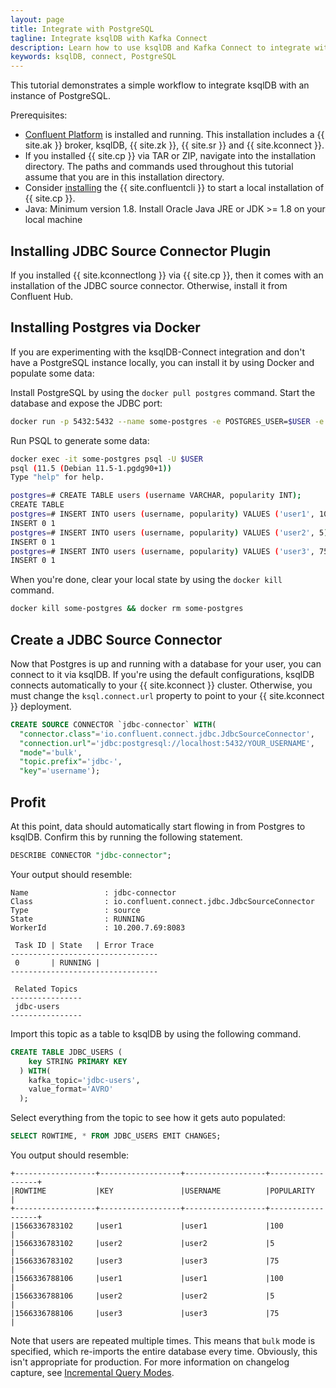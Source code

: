 ```yaml
---
layout: page
title: Integrate with PostgreSQL
tagline: Integrate ksqlDB with Kafka Connect
description: Learn how to use ksqlDB and Kafka Connect to integrate with PostgreSQL
keywords: ksqlDB, connect, PostgreSQL
---
```


This tutorial demonstrates a simple workflow to integrate ksqlDB with an
instance of PostgreSQL.

Prerequisites:

-   [Confluent Platform](https://docs.confluent.io/current/installation/installing_cp/index.html)
    is installed and running. This installation includes a {{ site.ak }} broker,
    ksqlDB, {{ site.zk }}, {{ site.sr }} and {{ site.kconnect }}.
-   If you installed {{ site.cp }} via TAR or ZIP, navigate into the
    installation directory. The paths and commands used throughout this
    tutorial assume that you are in this installation directory.
-   Consider
    [installing](https://docs.confluent.io/current/cli/installing.html)
    the {{ site.confluentcli }} to start a local installation of {{
    site.cp }}.
-   Java: Minimum version 1.8. Install Oracle Java JRE or JDK >= 1.8 on
    your local machine

Installing JDBC Source Connector Plugin
---------------------------------------

If you installed {{ site.kconnectlong }} via {{ site.cp }}, then it
comes with an installation of the JDBC source connector. Otherwise,
install it from Confluent Hub.

Installing Postgres via Docker
------------------------------

If you are experimenting with the ksqlDB-Connect integration and don't
have a PostgreSQL instance locally, you can install it by using Docker and
populate some data:

Install PostgreSQL by using the `docker pull postgres` command.
Start the database and expose the JDBC port:

```bash
docker run -p 5432:5432 --name some-postgres -e POSTGRES_USER=$USER -e POSTGRES_DB=$USER -d postgres
```

Run PSQL to generate some data:

```bash
docker exec -it some-postgres psql -U $USER
psql (11.5 (Debian 11.5-1.pgdg90+1))
Type "help" for help.

postgres=# CREATE TABLE users (username VARCHAR, popularity INT);
CREATE TABLE
postgres=# INSERT INTO users (username, popularity) VALUES ('user1', 100);
INSERT 0 1
postgres=# INSERT INTO users (username, popularity) VALUES ('user2', 5);
INSERT 0 1
postgres=# INSERT INTO users (username, popularity) VALUES ('user3', 75);
INSERT 0 1
```

When you're done, clear your local state by using the
`docker kill` command.

```bash
docker kill some-postgres && docker rm some-postgres
```

Create a JDBC Source Connector
------------------------------

Now that Postgres is up and running with a database for your user, you
can connect to it via ksqlDB. If you're using the default configurations,
ksqlDB connects automatically to your {{ site.kconnect }} cluster.
Otherwise, you must change the `ksql.connect.url` property to point to
your {{ site.kconnect }} deployment.

```sql
CREATE SOURCE CONNECTOR `jdbc-connector` WITH(
  "connector.class"='io.confluent.connect.jdbc.JdbcSourceConnector',
  "connection.url"='jdbc:postgresql://localhost:5432/YOUR_USERNAME',
  "mode"='bulk',
  "topic.prefix"='jdbc-',
  "key"='username');
```

Profit
------

At this point, data should automatically start flowing in from Postgres
to ksqlDB. Confirm this by running the following statement.

```sql
DESCRIBE CONNECTOR "jdbc-connector";
```

Your output should resemble:

```
Name                 : jdbc-connector
Class                : io.confluent.connect.jdbc.JdbcSourceConnector
Type                 : source
State                : RUNNING
WorkerId             : 10.200.7.69:8083

 Task ID | State   | Error Trace
---------------------------------
 0       | RUNNING |
---------------------------------

 Related Topics
----------------
 jdbc-users
----------------
```

Import this topic as a table to ksqlDB by using the following command.

```sql
CREATE TABLE JDBC_USERS (
    key STRING PRIMARY KEY
  ) WITH(
    kafka_topic='jdbc-users',
    value_format='AVRO'
  );
```

Select everything from the topic to see how it gets auto populated:

```sql
SELECT ROWTIME, * FROM JDBC_USERS EMIT CHANGES;
```

You output should resemble:

```
+------------------+------------------+------------------+------------------+
|ROWTIME           |KEY               |USERNAME          |POPULARITY        |
+------------------+------------------+------------------+------------------+
|1566336783102     |user1             |user1             |100               |
|1566336783102     |user2             |user2             |5                 |
|1566336783102     |user3             |user3             |75                |
|1566336788106     |user1             |user1             |100               |
|1566336788106     |user2             |user2             |5                 |
|1566336788106     |user3             |user3             |75                |
```

Note that users are repeated multiple times. This means that `bulk` mode is
specified, which re-imports the entire database every time. Obviously, this
isn't appropriate for production. For more information on changelog capture,
see
[Incremental Query Modes](https://docs.confluent.io/current/connect/kafka-connect-jdbc/source-connector/index.html#incremental-query-modes).

